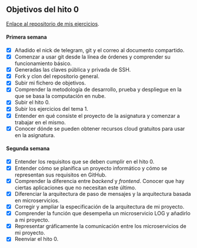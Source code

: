## Objetivos del hito 0

[Enlace al repositorio de mis ejercicios](https://github.com/lidiasm/EjerciciosCC.git).

#### Primera semana

- [x] Añadido el nick de telegram, git y el correo al documento compartido.
- [x] Comenzar a usar git desde la línea de órdenes y comprender su funcionamiento básico.
- [x] Generadas las claves pública y privada de SSH.
- [x] Fork y clon del repositorio general.
- [x] Subir mi fichero de objetivos.
- [x] Comprender la metodología de desarrollo, prueba y despliegue en la que se basa la computación en nube.
- [x] Subir el hito 0.
- [x] Subir los ejercicios del tema 1.
- [x] Entender en qué consiste el proyecto de la asignatura y comenzar a trabajar en el mismo.
- [x] Conocer dónde se pueden obtener recursos cloud gratuitos para usar en la asignatura.

#### Segunda semana

- [x] Entender los requisitos que se deben cumplir en el hito 0.
- [x] Entender cómo se planifica un proyecto informático y cómo se representan sus requisitos en GitHub.
- [x] Comprender la diferencia entre *backend* y *frontend*. Conocer que hay ciertas aplicaciones que no necesitan este último.
- [x] Diferenciar la arquitectura de paso de mensajes y la arquitectura basada en microservicios.
- [x] Corregir y ampliar la especificación de la arquitectura de mi proyecto.
- [x] Comprender la función que desempeña un microservicio LOG y añadirlo a mi proyecto.
- [x] Representar gráficamente la comunicación entre los microservicios de mi proyecto.
- [x] Reenviar el hito 0.
